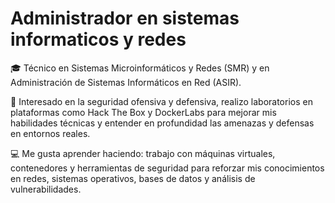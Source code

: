 <h1>Administrador en sistemas informaticos y redes</h1>

🎓 Técnico en Sistemas Microinformáticos y Redes (SMR) y en Administración de Sistemas Informáticos en Red (ASIR).

🔐 Interesado en la seguridad ofensiva y defensiva, realizo laboratorios en plataformas como Hack The Box y DockerLabs para mejorar mis habilidades técnicas y entender en profundidad las amenazas y defensas en entornos reales.

💻 Me gusta aprender haciendo: trabajo con máquinas virtuales, contenedores y herramientas de seguridad para reforzar mis conocimientos en redes, sistemas operativos, bases de datos y análisis de vulnerabilidades.

